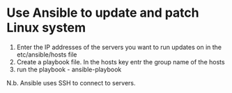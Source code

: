 Use Ansible to update and patch Linux system
=============================================

1. Enter the IP addresses of the servers you want to run updates on in the etc/ansible/hosts file
2. Create a playbook file. In the hosts key entr the group name of the hosts
3. run the playbook - ansible-playbook <filename>
  
N.b. Ansible uses SSH to connect to servers.
